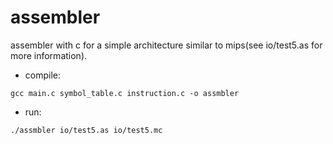 # assembler
assembler with c for a simple architecture similar to mips(see io/test5.as for more information).

- compile:
```
gcc main.c symbol_table.c instruction.c -o assmbler
```

- run:
```
./assmbler io/test5.as io/test5.mc
```
